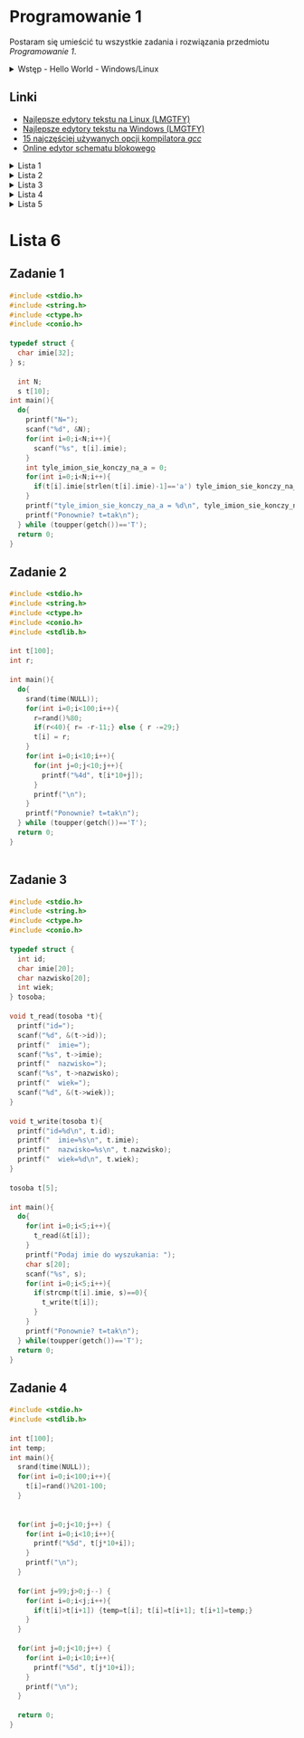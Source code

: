 # Programowanie 1

Postaram się umieścić tu wszystkie zadania i rozwiązania przedmiotu *Programowanie 1*. 
<details><summary>Wstęp - Hello World - Windows/Linux</summary><p>
  
## Hello World!
```c
#include <stdio.h>

int main(){
  printf("Hello World!\n");
  return 0;
}
```

### Linux
* Otworzymy sympatyczny edytor tekstu, zapiszemy wyższy kod jako `~/prog1/hello.c`.
* [Otworzymy terminal, i nawigujemy do miejsca roboczego](https://ubuntu.com/tutorials/command-line-for-beginners#3-opening-a-terminal). `cd ~/prog1/`
* Kompilujemy program pisząc w terminal `gcc hello.c -o hello` gdzie `gcc` to jest kompilator C, `hello.c` to jest input dla kompilatora, `-o hello` zaznacza że output bedzie plik o nazwie `hello` bez rozszerzenia. 
* Uruchomiemy program pisząc w terminal `./hello` gdzie `./` zaznacza aktualny katalog roboczy, i `hello` to nazwa pliku do uruchomienia.

### Windows
* Otworzymy sympatyczny edytor tekstu, zapiszemy wyższy kod jako `c:\prog1\hello.c`.
* [Otworzymy terminal, i nawigujemy do miejsca roboczego](https://www.howtogeek.com/659411/how-to-change-directories-in-command-prompt-on-windows-10/). `cd c:\prog1\`
* Kompilujemy program pisząc w terminal `gcc hello.c -o hello.exe` gdzie `gcc` to jest kompilator C, `hello.c` to jest input dla kompilatora, `-o hello.exe` zaznacza że output bedzie plik o nazwie `hello.exe`. 
* Uruchomiemy program pisząc w terminal `hello.exe`.

### Różnica
* W ścieżce pliku ukośnik w przód (`/`) w Linuksie kontra ukośnik odwrotny (`\`) w Windows.
* Brak rozszerzenia pliku uruchamialnego w Linuksie kontra `.exe` w Windows.
* W systemach Linux wielkość litera ma znaczenia (case sensitive) nie tylko w komendach a także w nazwach plików! 

| Działanie | Linux | Windows |
|-----------|-------|---------|
| Zapisiwanie pliku | `~/prog1/hello.c` | `C:\prog1\hello.c` |
| Nawigacja w wierszu poleceń | `cd ~/prog1` | `cd C:\prog1` |
| Kompilacja | `gcc hello.c -o hello` | `gcc hello.c -o hello.exe` |
| Uruchomienie | `./hello` | `hello.exe` |
</p></details>

## Linki
* [Najlepsze edytory tekstu na Linux (LMGTFY)](https://www.google.com/search?q=code+editor+for+linux)
* [Najlepsze edytory tekstu na Windows (LMGTFY)](https://www.google.com/search?q=code+editor+for+windows)
* [15 najczęściej używanych opcji kompilatora *gcc*](https://www.thegeekstuff.com/2012/10/gcc-compiler-options/)
* [Online edytor schematu blokowego](https://app.diagrams.net/)

<details><summary>Lista 1</summary><p>
  
# Lista 1
## Zadanie 1
```c
#include <stdio.h>

int main()
{
  printf("Jan Kowalski, adres: 48-140 Wodka, ul. Przykladowa 1, tel.: 696969696");
  return 0;
}

```
## Zadanie 2
```c
#include <stdio.h>

#define PI 3.14159265359f
int main()
{
  float R;
  printf("R=");
  scanf("%f", &R);
  printf("P=%f, oraz V=%f", PI*4*R*R, PI*4/3*R*R*R); 
  return 0;
}
```
Wykorzystując że w przypadku operatorów dwuargumentowych łączność określa, w jaki sposób grupowane jest wykonywanie wyrażenia. `*` i `/` (i `%`) się wykonuje *od lewej do prawej*.
  * `float*int=float`
  * `float/int=float`

Nie działa jeśli liczymy `4/3*R*R*R*PI`, przecież `int/int=int`, w tym przypadku `4/3=1`. Żeby zapobiec błędów możemy używać `float` *wszędzie* w ten sposób: `4.0f/3.0f*R*R*R*PI`.
## Zadanie 3
Jeżeli oczekujemy podanych liczb *całkowitych*:
```c
#include <stdio.h>

int main(){
  int A,B,C,D;
  printf("A=");
  scanf("%d",&A);
  printf("B=");
  scanf("%d",&B);
  printf("C=");
  scanf("%d",&C);
  D = B*B-4*A*C;
  printf("D=%d",D);
  return 0;
}
```
Jeżeli oczekujemy podanych liczb *rzeczywistych*:
```c
#include <stdio.h>

int main(){
  float A,B,C,D;
  printf("A=");
  scanf("%f",&A);
  printf("B=");
  scanf("%f",&B);
  printf("C=");
  scanf("%f",&C);
  D = B*B-4*A*C;
  printf("D=%f",D);
  return 0;
}
```
## Zadanie 4
```c
#include <stdio.h>

int main(){
  int C;
  printf("C=");
  scanf("%d",&C);
  if(C!=0) printf("%d",(C+5)*C*C);
  else print("error: Dzielenie z 0");
  return 0;
}
```
wykorzystując że `x*2-x=x` , oraz `x/(1/y)=x*y`
## Zadanie 5
```c
#include <stdio.h>

int main(){
  int a,b;
  printf("A=");
  scanf("%d",&a);
  printf("B=");
  scanf("%d",&b);
  printf("%d+%d=%d | ", a, b, a+b);
  printf("%d-%d=%d | ", a, b, a-b);
  printf("%d*%d=%d | ", a, b, a*b);
  printf("%d/%d=", a, b);
  if(b!=0){printf("%d | ", a/b);} else{printf("n/a | ");}
  printf("%d%%%d=", a, b);
  if(b!=0){printf("%d", a%b);} else{printf("n/a");}
  return 0;
}
```
</p></details>
<details><summary>Lista 2</summary><p>
  
# Lista 2
## Zadanie 1
```c
#include <stdio.h>

int main(){
    char c;
    printf("Podaj znak a-z: ");
    c = getchar();
    // tekst zadania mowi ze tutaj nie trzeba sprawdzic czy podany znak 'a' <= c <= 'z'
    // kod ASCII dla 'A' = 01000001b = 65
    // kod ASCII dla 'a' = 01100001b = 97
    // zeby robic 'A' za pomoca 'a', musimi odejmowac 00100000b = 32
    // 'a' - 32 = 'A'
    printf("%c, %c\n", c-32, c);
    return 0;
}
```
## Zadanie 2
![Schemat blokowy L2Z2](https://github.com/HelloProgramowanie/prog1/blob/main/L2Z2.drawio.png)
```c
#include <stdio.h>

int main(){

  int x; // Zmienna do ktorej wczytujemy liczb podanych przez uzytkownika.
         // Wystarczy nam 1 zmienna, bo nie musimy dlugo zachowac w pamieci wprowadzonych liczb,
         // przeciez mozemy sprawdzac parzystosc od razu po wczytywaniu.
  
  int ilosc_parzystych = 0;  // Ilosc parzystych licz podczas wczytywania.
                             // Skoro jeszcze nie wczytalismy nic, na razie mamy 0 szt. parzystych,
                             // i dokladnie dlatego inicializujemy wartosc zmiennej na 0.
                             
  printf("Podaj 3 liczby:\n");

    // tutaj sprawdze od razu podczas wczytywania liczb, czy podana liczba jest parzysta
    // (liczba jest parzysta, jezeli x % 2 == 0)
    // a jezeli podana liczba jest parzysta, to wartosc zmiennej ilosc_parzystych zwiekszamy o jeden.  

    printf("1. liczba: ");
    scanf("%d", &x);
    if(x%2 == 0) ilosc_parzystych += 1;

    printf("2. liczba: ");
    scanf("%d", &x);
    if(x%2 == 0) ilosc_parzystych += 1;

    printf("3. liczba: ");
    scanf("%d", &x);
    if(x%2 == 0) ilosc_parzystych += 1;

    // teraz skonczylismy wczytywania (i sprawdzania) liczb musimy sprawdzic
    // czy     ilosc_parzystych > 0     i wyswietlic komunikat wedlug tego

  if(ilosc_parzystych > 0) printf("Byla parzysta.");
  else printf("Nie bylo parzystej.");
  return 0;
}
```
Prosił żebyśmy nie używali pętli, bo dla większość nas one są zbyt nowe. Akurat tutaj bardzo dobrze widać, że część kodu (do wczytywania i sprawdzania liczb) prawie `Ctrl+c` - `Ctrl+v`. Jeśli zadanie byłoby to samo, ale byśmy musieli wczytywać 10 lub 100 lub 1000 liczb, to byśmy przecież nie robili pojedynczo. Wtedy za pomocą petli [**for**](https://en.wikipedia.org/wiki/For_loop):

![Schemat blokowy L2Z2b](https://github.com/HelloProgramowanie/prog1/blob/main/L2Z2b.drawio.png)
```c
for(int i=1; i<=3; i+=1){
  printf("%d. liczba: ",i);
  scanf("%d", &x);
  if(x%2 == 0) ilosc_parzystych += 1;
}
```
## Zadanie 3
![Schemat blokowy L2Z3](https://github.com/HelloProgramowanie/prog1/blob/main/L2Z3.drawio.png)
```c
#include <stdio.h>

int main(){
  int a, b, c, najmniejszy, a_kw, b_kw, c_kw;
  printf("Podaj 3 liczby calkowite:\n");
  printf("a = ");
  scanf("%d", &a);
  printf("b = ");
  scanf("%d", &b);
  printf("c = ");
  scanf("%d", &c);
  a_kw=a*a;
  b_kw=b*b;
  c_kw=c*c;
  if(a_kw<b_kw){
    if(a_kw<c_kw){
      najmniejszy = a;
    } else {
      najmniejszy = c;
    }
  } else {
    if(b_kw<c_kw){
      najmniejszy = b;
    } else {
      najmniejszy = c;
    }
  }
  printf("%d ma najmniejszy kwadrat.\n", najmniejszy);
  return 0;
}
```
## Zadanie 4
![Schemat blokowy L2Z4](https://github.com/HelloProgramowanie/prog1/blob/main/L2Z4.drawio.png)
```c
#include <stdio.h>

int main(){
    int min, x;
    printf("Podaj 5 liczb:\n");
    scanf("%d", &min); // kiedy pobieramy pierwsza liczbe, wiemy ze do tej pory ta liczba jest najmniejsza
                       // wiec mozemy od razu zapisac jako min
    scanf("%d", &x); // pobieramy druga liczbe
    if(x<min) min=x; // jezeli ta druga liczba jest mniejsza niz min, zapisujemy ta liczbe jako min
                     // jezeli nie to tylko dzialamy dalej
    scanf("%d", &x); // pobieramy kolejna liczbe
    if(x<min) min=x; // jesli to mniejsza niz nasza najmniejsza, to zapisujemy jako min
    scanf("%d", &x); // i tak dalej jeszcze 2 razy
    if(x<min) min=x;
    scanf("%d", &x);
    if(x<min) min=x; 
    printf("Minimalna: %d", min); // wypiszemy wynik
    return 0;
}
```
## Zadanie 5
![Schemat blokowy L2Z5](https://github.com/HelloProgramowanie/prog1/blob/main/L2Z5.drawio.png)
```c
#include <stdio.h>

int main(){
    int x;
    printf("Podaj liczbe calkowita > 99: ");
    scanf("%d", &x);
    int j = x % 10;
    int d = (x / 10) % 10;
    int s = x / 100;
    printf("%d jednosci, %d dziesiatek, i %d setek", j, d, s);
    return 0;
}
```
## Zadanie 6
### Za pomocą rzutowania
![Schemat blokowy L2Z6](https://github.com/HelloProgramowanie/prog1/blob/main/L2Z6.drawio.png)
```c
#include <stdio.h>
#include <math.h>

int main(){
  int a, pierwiastek;
  printf("Podaj liczbe calkowita: ");
  scanf("%d", &a);
  pierwiastek = (int) sqrt(a);
  if(pierwiastek * pierwiastek == a){
    printf("Ta liczba jest kwadratowa.");
  } else {
    printf("Ta liczba nie jest kwadratowa.");
  }
  return 0;
}
```
Funkcja `sqrt(a)` powie dokladnie ile jest pierwiastek liczby `a`, zwraca typ `double`. Jeśli rzutujemy `double` na `int`, to odrzuczymy wszystko po przecinku. To wykorzystujemy w tym programie. 
Przykłady:

| a | sqrt(a) | pierwiastek = (int) sqrt(a) | pierwiastek² | pierwiastek² == a? |
|---|---------|-----------------------------|--------------|--------------------|
| 0 | 0.000000 | 0 | 0 | tak |
| 1 | 1.000000 | 1 | 1 | tak |
| 2 | 1.414214 | 1 | 1 | nie |
| 3 | 1.732051 | 1 | 1 | nie |
| 4 | 2.000000 | 2 | 4 | tak |
| 5 | 2.236068 | 2 | 4 | nie |
| 6 | 2.449490 | 2 | 4 | nie |
| 7 | 2.645751 | 2 | 4 | nie |
| 8 | 2.828427 | 2 | 4 | nie |
| 9 | 3.000000 | 3 | 9 | tak |
### Za pomocą pętli
![Schemat blokowy L2Z6b](https://github.com/HelloProgramowanie/prog1/blob/main/L2Z6b.drawio.png)
```c
#include <stdio.h>

int main(){
    int x;
    printf("Podaj liczbe calkowita: ");
    scanf("%d", &x);
    int i = 0;
    while (i*i < x){ i++; } // szukamy najmniejsza liczbe kwadratowa ktora jest nie mniejsza niz podana liczba
    if(i*i == x) printf("Ta liczba jest kwadratowa.");
    else printf("Ta liczba nie jest kwadratowa.");
}
```
</p></details>
<details><summary>Lista 3</summary><p>
  
# Lista 3
## Zadanie 1 https://youtu.be/E4ZuUSWu2w0
![Schemat blokowy L3Z1](https://github.com/HelloProgramowanie/prog1/blob/main/L3Z1.drawio.png)
```c
#include <stdio.h>
#include <string.h>
#include <conio.h>

int main(){

    char JESZCZERAZ;

    do{
        char slowo[50];
        printf("Podaj slowo: ");
        scanf("%s", slowo);
        int len = strlen(slowo);
        int i;
        int PALINDROM = 1;
        for(i=0; i<len/2; i++){
            if(slowo[i] != slowo[len-1-i]){
                PALINDROM = 0;
            }
        }
        if(PALINDROM == 1){
            printf("to jest palindrom");
        } else {
            printf("to nie palindrom");
        }

        printf("\nWpisz 1 zeby powtorzyc, lub cos innego zeby wyjsc.\n");
        JESZCZERAZ = getch();
    } while (JESZCZERAZ == '1');
    return 0;
}
```
## Zadanie 2
![Schemat blokowy L3Z2](https://github.com/HelloProgramowanie/prog1/blob/main/L3Z2.drawio.png)
```c
#include <stdio.h>
#include <conio.h>
#include <string.h>

int main(){
    do{
        printf("Podaj liczbe 0<n<10:\n");
        int n;
        scanf("%d", &n);

        int wynik = 1;

        for (int i=2; i<=n; i++){
            wynik *= i;
        }

        printf("%d! = %d\n", n, wynik);

        printf("Powtorka? nacisnij 'T' jesli tak.\n");
    } while(toupper(getch()) == 'T');
    return 0;
}
```
## Zadanie 3 https://youtu.be/NI3Scbe2Kfg
![Schemat blokowy L3Z3](https://github.com/HelloProgramowanie/prog1/blob/main/L3Z3.drawio.png)
```c
#include <stdio.h>
#include <conio.h>

int main(){
    for(char JESZCZERAZ = '1'; JESZCZERAZ=='1'; JESZCZERAZ = getch()){
        int tablica[10];

        printf("Podaj 10 liczb calkowytych:\n");
        for(int i = 0; i < 10; i++ ){
            printf("tablica[%d] = ", i);
            scanf("%d", &tablica[i]);
        }

        int min=tablica[0];
        int max=tablica[0];

        for(int i = 1; i < 10; i++ ){
            if(tablica[i] < min){
                min = tablica[i];
            }
            if(tablica[i] > max){
                max = tablica[i];
            }
        }

        printf("Najmniejszy element: %d\n", min);
        printf("Najwiekszy element: %d\n", max);

        printf("\nWpisz 1 zeby powtorzyc, lub cos innego zeby wyjsc.\n");
    }
    return 0;
}
```
## Zadanie 4
![Schemat blokowy L3Z4](https://github.com/HelloProgramowanie/prog1/blob/main/L3Z4.drawio.png)
```c
#include <stdio.h>
#include <conio.h>

int main(){
    unsigned int n;
    char JESZCZERAZ;
    do{
        printf("Podaj liczbe calkowita dodatnia n>=1: ");
        scanf("%u", &n);

        printf("1");

        float suma = 1.0;

        for(unsigned int k=2; k <= n; k++){
            printf(" + 1/%u", k);
            suma += 1.0/k;
        }

        printf(" = %f\n", suma);

        printf("Wykonac jeszcze raz? Nacisnij 't' jesli tak, lub cokolwiek inne zeby wyjsc.\n");
        JESZCZERAZ = getch();
    } while( JESZCZERAZ == 't');
    return 0;
}
```

## Zadanie 5
![Schemat blokowy L3Z5](https://github.com/HelloProgramowanie/prog1/blob/main/L3Z5.drawio.png)
```c
#include <stdio.h>

int main(){
    int _od, _do;

    printf("Podaj liczbe 'od': ");
    scanf("%d", &_od);
    printf("Podaj liczbe 'do': ");
    scanf("%d", &_do);

    if(_od < _do){
        //for(int i = _od; i<=_do; i++){
        for(int i = _od+1; i<_do; i++){
            if(i%2==0 && i>=0){ printf("%d ", i);}
        }
    }else{
        //for(int i = _od; i>=_do; i--){
        for(int i = _od-1; i>_do; i--){
            if(i%2==0 && i>=0){ printf("%d ", i);}
        }
    }
    return 0;
}
```
</p></details>
<details><summary>Lista 4</summary><p>
  
# Lista 4
## Zadanie 1
![Schemat blokowy L4Z1](https://github.com/HelloProgramowanie/prog1/blob/main/L4Z1.drawio.png)
```c
#include <stdio.h>

int main(){
    int n;
    do{
        printf("Podaj N: ");
        do {
            scanf("%d", &n);
        } while(n<1 || n>15);
        
        // MAGIC

        printf("Powtorka? 'T' = tak\n\n");
    } while(toupper(getch()) == 'T');
}

```
### Zadanie 1.a
![Schemat blokowy L4Z1a](https://github.com/HelloProgramowanie/prog1/blob/main/L4Z1a.drawio.png)
```c
        for(int i=1; i<=n; i++){
            ile_gwiazdek = i;
            while(ile_gwiazdek > 0){ printf("*"); ile_gwiazdek--; }
            printf("\n");
        }
```
### Zadanie 1.b
![Schemat blokowy L4Z1b](https://github.com/HelloProgramowanie/prog1/blob/main/L4Z1b.drawio.png)
```c
        for(int i=1; i<=n; i++){
            ile_gwiazdek = n-i+1;
            while(ile_gwiazdek > 0){ printf("*"); ile_gwiazdek--; }
            printf("\n");
        }
```
### Zadanie 1.c
![Schemat blokowy L4Z1c](https://github.com/HelloProgramowanie/prog1/blob/main/L4Z1c.drawio.png)
```c
        for(int i=1; i<=n; i++){
            ile_spacji = n-i;
            while(ile_spacji > 0){ printf(" "); ile_spacji--; }
            ile_gwiazdek = i*2-1;
            while(ile_gwiazdek > 0){ printf("*"); ile_gwiazdek--; }
            printf("\n");
        }

```
### Zadanie 1.d
![Schemat blokowy L4Z1d](https://github.com/HelloProgramowanie/prog1/blob/main/L4Z1d.drawio.png)
```c
        for(int i=1; i<=n; i++){
            ile_spacji = i-1;
            while(ile_spacji > 0){ printf(" "); ile_spacji--; }
            ile_gwiazdek = (n-i)*2+1;
            while(ile_gwiazdek > 0){ printf("*"); ile_gwiazdek--; }
            printf("\n");
        }
```
### Zadanie 1.e
![Schemat blokowy L4Z1e](https://github.com/HelloProgramowanie/prog1/blob/main/L4Z1e.drawio.png)
```c
        printf("jesli n jest parzysty, bedzie traktowany jako n+1\n");
        for(int i=1; i<=n/2+1; i++){
            ile_gwiazdek = i;
            while(ile_gwiazdek > 0){ printf("*"); ile_gwiazdek--; }
            printf("\n");
        }
        for(int i=1; i<=n/2; i++){
            ile_gwiazdek = n/2+1-i;
            while(ile_gwiazdek > 0){ printf("*"); ile_gwiazdek--; }
            printf("\n");
        }
```
### Zadanie 1.f
![Schemat blokowy L4Z1f](https://github.com/HelloProgramowanie/prog1/blob/main/L4Z1f.drawio.png)
```c
        printf("jesli n jest parzysty, bedzie traktowany jako n+1\n");
        for(int i=1; i<=n/2+1; i++){
            ile_spacji = n/2+1-i;
            while(ile_spacji > 0){ printf(" "); ile_spacji--; }
            ile_gwiazdek = i;
            while(ile_gwiazdek > 0){ printf("*"); ile_gwiazdek--; }
            printf("\n");
        }
        for(int i=1; i<=n/2; i++){
            ile_spacji = i;
            while(ile_spacji > 0){ printf(" "); ile_spacji--; }
            ile_gwiazdek = n/2+1-i;
            while(ile_gwiazdek > 0){ printf("*"); ile_gwiazdek--; }
            printf("\n");
        }
```
</p></details>
<details><summary>Lista 5</summary><p>
  
# Lista 5
## Zadanie 1
```c
#include <stdio.h>

int main(){
    int a, b;
    scanf("%d", &a);
    scanf("%d", &b);
    while(a!=b){
        if(a>b) a-=b;
        else b-=a;
    }
    printf("%d",a);
}
```
## Zadanie 2 oraz Zadanie 3
```c
// printf() scanf()
#include <stdio.h>

// strrev()
#include <string.h>

// tolower()
#include <ctype.h>

// getch()
#include <conio.h>


// Funkcja x_mod_y wraca znak ze zakresu <'0', '9'> lub <'A', 'Z'>
// wynik tej funkcji = ostatnia liczba po konwersji liczby x do
// systemu y-owego
char x_mod_y(int x, int y){
    int wynik = x%y;
    if(wynik<10) return '0'+wynik;
    else return 'A'-10+wynik;
}

int main(){

    int liczba_do_konwertowania;
    int system_liczb;
    
    char wynik[17]; // lancuch znakow o dlugosci 17
                    // bo 16 znakow potrzebne zeby zapisac 65535
                    // w systemie binarnym, oraz jeszcze jeden,
                    // aby tam umiescic 0 (0 = koniec tekstu)
                    
    int i,a; // do pozniejszych liczen

    do{
        // Wczytanie liczby do konwertowania
        printf("Jaka liczbe dziesiatna konwertujemy? <0; 65535>\n Liczba do konwertowania: ");
        scanf("%d",&liczba_do_konwertowania);
        
        // Sprawdzenie czy liczba prawidlowa, jesli nie, to zaczynami znowu od poczatku
        if(liczba_do_konwertowania < 0){ printf("Liczba jest ujemna :(\n"); continue; }
        if(liczba_do_konwertowania == 0){ printf("0 w kazdym systemie liczb jest 0\n"); continue; }
        if(liczba_do_konwertowania > 65535){ printf("Liczba jest za duza :(\n"); continue; }
        // Jesli nie zaczynalismy od poczatku, to znaczy ze liczba prawidlowa, mozemy dalej dzialac
        
        // Wczytanie systemu liczb
        printf("Na jaki system liczb konwertujemy? <2; 36>\n System liczb: ");
        scanf("%d",&system_liczb);
        
        // Sprawdzenie czy podana liczba prawidlowa, jesli nie, to leci od poczatku...
        if(system_liczb < 2 || system_liczb > 36){ printf("Nieprawidlowy system liczb :(\n"); continue; }
        // Jesli nie zaczynalismy od poczatku, to znaczy ze liczba prawidlowa, mozemy dalej dzialac

        // wprowadzimy nowa zmienna `a`
        // zeby nie popsuc wartosc zmiennej `liczba_do_konwertowania`
        a=liczba_do_konwertowania;
        
        // i to indeks aktualnego znaku wyniku
        i=0;
        while (a>0){
            // komunikat: co sie dzieje w tej petli
            printf("%2d |%6d %% %d = %c\n",i,a,system_liczb,x_mod_y(a,system_liczb));
            
            // wynik[i] = aktualny znak wyniku
            wynik[i] = x_mod_y(a,system_liczb);
            a/=system_liczb;
            
            // indeks rosnie, wiec jesli nastepny raz wejdziemy w ta petle
            // juz do kolejnego miejsca bedziemy pisac
            i++;
        }
        // i roslo wczesniej, wiec pokazuje kolejne miejsce
        // gdzie trzeba umiescic 0 (0 = koniec tekstu)
        wynik[i]=0;
        
        // potem odwrucimy wynik, bo mamy od tylu zapisane
        strrev(wynik);
        
        // w koncu ladnie wypiszemy wynik
        printf("%d (10) = %s (%d)\n",liczba_do_konwertowania, wynik, system_liczb);

        // pytamy czy powtorzyc
        printf("Powtorka? t=tak\n\n");
    } while (tolower(getch())=='t'); // tolower() zeby dzialalo nawet
                                     // jezeli uzytkownik ma CapsLock wlaczony
}
```
## Zadanie 4
```c
// printf() scanf()
#include <stdio.h>

// srand() rand()
#include <stdlib.h>

// time()
#include <time.h>

// kod z wykladu
void zamiana(int *x, int *y){
    int temp = *x;
    *x = *y;
    *y = temp;
}

int main(){
    // kod z wykladu
    srand((unsigned int)time(NULL));

    // uzupelnienie zbioru liczb
    int zbior_liczb[900];
    for(int i=0;i<=899;i++){
        zbior_liczb[i]=100+i;
    }

    printf("Mieszanie:    0%");
    
    // dostatecznie duzo razy wymienimy dwoch losowych elementow zbioru
    for(int i=1; i<=100000000; i++){
        // zeby uzytkownik sie nie nudzil... ;)
        if(i%1000000==0) printf("%c%c%c%c%3d%%",8,8,8,8, i/1000000);  // printf("%c", 8); = backspace
        
        zamiana(&zbior_liczb[rand()%900], &zbior_liczb[rand()%900]);
    }
    
    // teraz pierwszy 5 element zbioru sa losowe, mozemy je wypisac.
    printf("\n5 roznich losowych liczb:");
    for (int i=0; i<5; i++) printf(" %d", zbior_liczb[i]);

    return 0;
}
```
## Zadanie 5
```c
#include <stdio.h>
#include <stdlib.h>
#include <time.h>
#include <ctype.h>
#include <conio.h>

// kod z laboratorium
typedef struct {
   int id;
   char imie[20];
   char nazwisko[20];
   int rok_u,mies_u,dzien_u;
} tosoba;

// funkcja co wruci liczbe losowa ze zakresu [min,max)
int losowy(int min, int max){
    return rand()%(max-min)+min;
}

int main(){
    // kod z wykladu
    srand((unsigned int)time(NULL));

    tosoba ktos;
    do{
        // sprintf() dziala podobno do printf()-a tylko zamiast ekranu
        // pisze formatowany tekst do zmiennej char*
        sprintf(ktos.imie, "imie%d", losowy(0, 100));
        sprintf(ktos.nazwisko, "naz%d", losowy(0, 100));
        ktos.rok_u = losowy(1900, 2000);
        ktos.mies_u = losowy(1, 13);
        ktos.dzien_u = losowy(1, 32);
        ktos.id = losowy(1, 100);
        printf("Id: %d\nImie, nazwisko: %s, %s\nData urodzenia: %02d.%02d.%d r.\n",
               ktos.id, ktos.imie, ktos.nazwisko, ktos.dzien_u, ktos.mies_u, ktos.rok_u);
        printf("Generujmy jeszcze jedna osobe? 't'=tak\n");
    } while(tolower(getch())=='t');
    return 0;
}
```
  
</p></details>

# Lista 6
## Zadanie 1

```c
#include <stdio.h>
#include <string.h>
#include <ctype.h>
#include <conio.h>
  
typedef struct {
  char imie[32];
} s;

  int N;
  s t[10];
int main(){
  do{
    printf("N=");
    scanf("%d", &N);
    for(int i=0;i<N;i++){
      scanf("%s", t[i].imie);
    }
    int tyle_imion_sie_konczy_na_a = 0;
    for(int i=0;i<N;i++){
      if(t[i].imie[strlen(t[i].imie)-1]=='a') tyle_imion_sie_konczy_na_a++;
    }
    printf("tyle_imion_sie_konczy_na_a = %d\n", tyle_imion_sie_konczy_na_a);
    printf("Ponownie? t=tak\n");
  } while (toupper(getch())=='T');
  return 0;
}
```
  
## Zadanie 2
```c
#include <stdio.h>
#include <string.h>
#include <ctype.h>
#include <conio.h>
#include <stdlib.h>

int t[100];
int r;

int main(){
  do{
    srand(time(NULL));
    for(int i=0;i<100;i++){
      r=rand()%80;
      if(r<40){ r= -r-11;} else { r -=29;}
      t[i] = r;
    }
    for(int i=0;i<10;i++){
      for(int j=0;j<10;j++){
        printf("%4d", t[i*10+j]);
      }
      printf("\n");
    }
    printf("Ponownie? t=tak\n");
  } while (toupper(getch())=='T');
  return 0;
}
  
```
  
## Zadanie 3
```c
#include <stdio.h>
#include <string.h>
#include <ctype.h>
#include <conio.h>
  
typedef struct {
  int id;
  char imie[20];
  char nazwisko[20];
  int wiek;
} tosoba;

void t_read(tosoba *t){
  printf("id=");
  scanf("%d", &(t->id));
  printf("  imie=");
  scanf("%s", t->imie);
  printf("  nazwisko=");
  scanf("%s", t->nazwisko);
  printf("  wiek=");
  scanf("%d", &(t->wiek));
}

void t_write(tosoba t){
  printf("id=%d\n", t.id);
  printf("  imie=%s\n", t.imie);
  printf("  nazwisko=%s\n", t.nazwisko);
  printf("  wiek=%d\n", t.wiek);
}

tosoba t[5];

int main(){
  do{
    for(int i=0;i<5;i++){
      t_read(&t[i]);
    }
    printf("Podaj imie do wyszukania: ");
    char s[20];
    scanf("%s", s);
    for(int i=0;i<5;i++){
      if(strcmp(t[i].imie, s)==0){
        t_write(t[i]);
      }
    }
    printf("Ponownie? t=tak\n");
  } while(toupper(getch())=='T');
  return 0;
}
```
  
## Zadanie 4

```c
#include <stdio.h>
#include <stdlib.h>

int t[100];
int temp;
int main(){
  srand(time(NULL));
  for(int i=0;i<100;i++){
    t[i]=rand()%201-100;
  }


  for(int j=0;j<10;j++) {
    for(int i=0;i<10;i++){
      printf("%5d", t[j*10+i]);
    }
    printf("\n");
  }
                           
  for(int j=99;j>0;j--) {
    for(int i=0;i<j;i++){
      if(t[i]>t[i+1]) {temp=t[i]; t[i]=t[i+1]; t[i+1]=temp;}
    }
  }

  for(int j=0;j<10;j++) {
    for(int i=0;i<10;i++){
      printf("%5d", t[j*10+i]);
    }
    printf("\n");
  }

  return 0;
}
```
